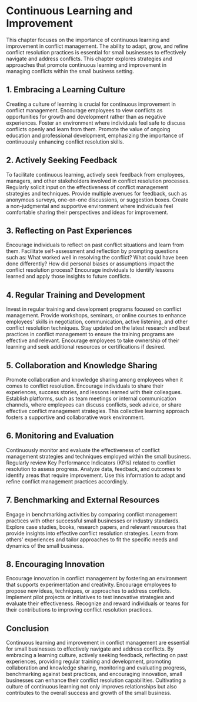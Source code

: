 # Continuous Learning and Improvement

This chapter focuses on the importance of continuous learning and improvement in conflict management. The ability to adapt, grow, and refine conflict resolution practices is essential for small businesses to effectively navigate and address conflicts. This chapter explores strategies and approaches that promote continuous learning and improvement in managing conflicts within the small business setting.

## 1\. Embracing a Learning Culture

Creating a culture of learning is crucial for continuous improvement in conflict management. Encourage employees to view conflicts as opportunities for growth and development rather than as negative experiences. Foster an environment where individuals feel safe to discuss conflicts openly and learn from them. Promote the value of ongoing education and professional development, emphasizing the importance of continuously enhancing conflict resolution skills.

## 2\. Actively Seeking Feedback

To facilitate continuous learning, actively seek feedback from employees, managers, and other stakeholders involved in conflict resolution processes. Regularly solicit input on the effectiveness of conflict management strategies and techniques. Provide multiple avenues for feedback, such as anonymous surveys, one-on-one discussions, or suggestion boxes. Create a non-judgmental and supportive environment where individuals feel comfortable sharing their perspectives and ideas for improvement.

## 3\. Reflecting on Past Experiences

Encourage individuals to reflect on past conflict situations and learn from them. Facilitate self-assessment and reflection by prompting questions such as: What worked well in resolving the conflict? What could have been done differently? How did personal biases or assumptions impact the conflict resolution process? Encourage individuals to identify lessons learned and apply those insights to future conflicts.

## 4\. Regular Training and Development

Invest in regular training and development programs focused on conflict management. Provide workshops, seminars, or online courses to enhance employees' skills in negotiation, communication, active listening, and other conflict resolution techniques. Stay updated on the latest research and best practices in conflict management to ensure the training programs are effective and relevant. Encourage employees to take ownership of their learning and seek additional resources or certifications if desired.

## 5\. Collaboration and Knowledge Sharing

Promote collaboration and knowledge sharing among employees when it comes to conflict resolution. Encourage individuals to share their experiences, success stories, and lessons learned with their colleagues. Establish platforms, such as team meetings or internal communication channels, where employees can discuss conflicts, seek advice, or share effective conflict management strategies. This collective learning approach fosters a supportive and collaborative work environment.

## 6\. Monitoring and Evaluation

Continuously monitor and evaluate the effectiveness of conflict management strategies and techniques employed within the small business. Regularly review Key Performance Indicators (KPIs) related to conflict resolution to assess progress. Analyze data, feedback, and outcomes to identify areas that require improvement. Use this information to adapt and refine conflict management practices accordingly.

## 7\. Benchmarking and External Resources

Engage in benchmarking activities by comparing conflict management practices with other successful small businesses or industry standards. Explore case studies, books, research papers, and relevant resources that provide insights into effective conflict resolution strategies. Learn from others' experiences and tailor approaches to fit the specific needs and dynamics of the small business.

## 8\. Encouraging Innovation

Encourage innovation in conflict management by fostering an environment that supports experimentation and creativity. Encourage employees to propose new ideas, techniques, or approaches to address conflicts. Implement pilot projects or initiatives to test innovative strategies and evaluate their effectiveness. Recognize and reward individuals or teams for their contributions to improving conflict resolution practices.

## Conclusion

Continuous learning and improvement in conflict management are essential for small businesses to effectively navigate and address conflicts. By embracing a learning culture, actively seeking feedback, reflecting on past experiences, providing regular training and development, promoting collaboration and knowledge sharing, monitoring and evaluating progress, benchmarking against best practices, and encouraging innovation, small businesses can enhance their conflict resolution capabilities. Cultivating a culture of continuous learning not only improves relationships but also contributes to the overall success and growth of the small business.
